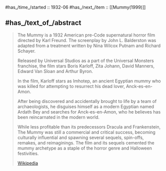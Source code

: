 
#has_/time_/started :: 1932-06 
#has_/next_/item :: [[Mummy(1999)]] 

## #has_/text_of_/abstract 

> The Mummy is a 1932 American pre-Code supernatural horror film directed by Karl Freund. 
> The screenplay by John L. Balderston was adapted from a treatment 
> written by Nina Wilcox Putnam and Richard Schayer. 
> 
> Released by Universal Studios as a part of the Universal Monsters franchise, 
> the film stars Boris Karloff, Zita Johann, David Manners, Edward Van Sloan and Arthur Byron.
>
> In the film, Karloff stars as Imhotep, an ancient Egyptian mummy 
> who was killed for attempting to resurrect his dead lover, Anck-es-en-Amon. 
> 
> After being discovered and accidentally brought to life by a team of archaeologists, 
> he disguises himself as a modern Egyptian named Ardath Bey 
> and searches for Anck-es-en-Amon, who he believes has been reincarnated in the modern world.
>
> While less profitable than its predecessors Dracula and Frankenstein, 
> The Mummy was still a commercial and critical success, 
> becoming culturally influential and spawning several sequels, spin-offs, remakes, and reimaginings. 
> The film and its sequels cemented the mummy archetype as a staple of the horror genre and Halloween festivities.
>
> [Wikipedia](https://en.wikipedia.org/wiki/The%20Mummy%20(1932%20film)) 


